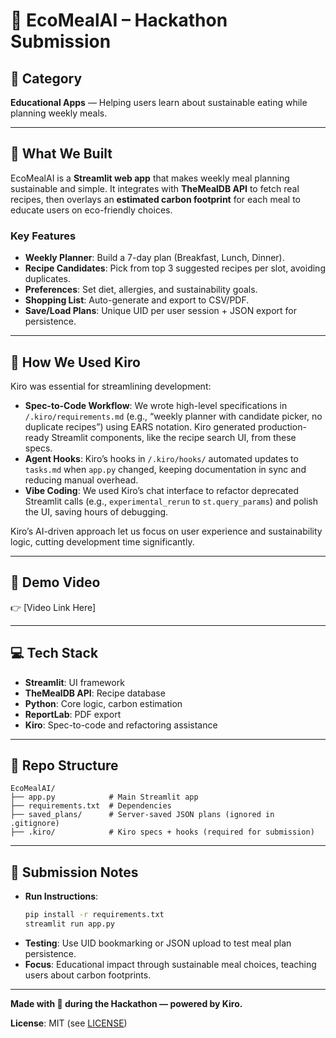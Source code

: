 # 🥗 EcoMealAI – Hackathon Submission

## 📌 Category

**Educational Apps** — Helping users learn about sustainable eating while planning weekly meals.

---

## 🚀 What We Built

EcoMealAI is a **Streamlit web app** that makes weekly meal planning sustainable and simple. It integrates with **TheMealDB API** to fetch real recipes, then overlays an **estimated carbon footprint** for each meal to educate users on eco-friendly choices.

### Key Features

* **Weekly Planner**: Build a 7-day plan (Breakfast, Lunch, Dinner).
* **Recipe Candidates**: Pick from top 3 suggested recipes per slot, avoiding duplicates.
* **Preferences**: Set diet, allergies, and sustainability goals.
* **Shopping List**: Auto-generate and export to CSV/PDF.
* **Save/Load Plans**: Unique UID per user session + JSON export for persistence.

---

## 🤖 How We Used Kiro

Kiro was essential for streamlining development:

* **Spec-to-Code Workflow**: We wrote high-level specifications in `/.kiro/requirements.md` (e.g., “weekly planner with candidate picker, no duplicate recipes”) using EARS notation. Kiro generated production-ready Streamlit components, like the recipe search UI, from these specs.
* **Agent Hooks**: Kiro’s hooks in `/.kiro/hooks/` automated updates to `tasks.md` when `app.py` changed, keeping documentation in sync and reducing manual overhead.
* **Vibe Coding**: We used Kiro’s chat interface to refactor deprecated Streamlit calls (e.g., `experimental_rerun` to `st.query_params`) and polish the UI, saving hours of debugging.

Kiro’s AI-driven approach let us focus on user experience and sustainability logic, cutting development time significantly.

---

## 🎥 Demo Video

👉 [Video Link Here]

---

## 💻 Tech Stack

* **Streamlit**: UI framework
* **TheMealDB API**: Recipe database
* **Python**: Core logic, carbon estimation
* **ReportLab**: PDF export
* **Kiro**: Spec-to-code and refactoring assistance

---

## 📂 Repo Structure

```
EcoMealAI/
├── app.py            # Main Streamlit app
├── requirements.txt  # Dependencies
├── saved_plans/      # Server-saved JSON plans (ignored in .gitignore)
├── .kiro/            # Kiro specs + hooks (required for submission)
```

---

## 📝 Submission Notes

* **Run Instructions**:
  ```bash
  pip install -r requirements.txt
  streamlit run app.py
  ```
* **Testing**: Use UID bookmarking or JSON upload to test meal plan persistence.
* **Focus**: Educational impact through sustainable meal choices, teaching users about carbon footprints.

---

**Made with 🌱 during the Hackathon — powered by Kiro.**

**License**: MIT (see [LICENSE](https://github.com/AB2511/EcoMealAI/blob/main/LICENSE))

